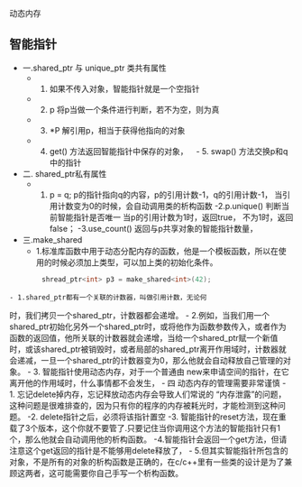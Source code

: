 动态内存

## 智能指针


- 一.shared_ptr 与 unique_ptr 类共有属性
	- 1. 如果不传入对象，智能指针就是一个空指针
	- 2. p 将p当做一个条件进行判断，若不为空，则为真
	- 3. *P 解引用p，相当于获得他指向的对象
	- 4. get() 方法返回智能指针中保存的对象，`  `- 5. swap() 方法交换p和q中的指针
- 二. shared_ptr私有属性
	- 1. p = q;
		p的指针指向q的内容，p的引用计数-1，q的引用计数-1，
		当引用计数变为0的时候，会自动调用类的析构函数
	-2.p.unique()
		判断当前智能指针是否唯一
		当p的引用计数为1时，返回true，
		不为1时，返回false；
	-3.use_count()
		返回与p共享对象的智能指针数量，
- 三.make_shared 
	- 1.标准库函数中用于动态分配内存的函数，他是一个模板函数，所以在使用的时候必须加上类型，可以加上类的初始化条件。
```c++
		shread_ptr<int> p3 = make_shared<int>(42);
```
	- 1.shared_ptr都有一个关联的计数器，叫做引用计数，无论何
时，我们拷贝一个shared_ptr，计数器都会递增。
	-   2.例如，当我们用一个shared_ptr初始化另外一个shared_ptr时，或将他作为函数参数传入，或者作为函数的返回值，他所关联的计数器就会递增，当给一个shared_ptr赋一个新值时，或该shared_ptr被销毁时，或者局部的shared_ptr离开作用域时，计数器就会递减，一旦一个shared_ptr的计数器变为0，那么他就会自动释放自己管理的对象。
	- 3. 智能指针使用动态内存，对于一个普通由 new来申请空间的指针，在它离开他的作用域时，什么事情都不会发生，
	- 四 动态内存的管理需要非常谨慎
		- 1. 忘记delete掉内存，忘记释放动态内存会导致人们常说的 “内存泄露”的问题，这种问题是很难排查的，因为只有你的程序的内存被耗光时，才能检测到这种问题。
		-2. delete指针之后，必须将该指针置空
		-3. 智能指针的reset方法，现在重载了3个版本，这个你就不要管了.只要记住当你调用这个方法的智能指针只有1个，那么他就会自动调用他的析构函数。
		-4.智能指针会返回一个get方法，但请注意这个get返回的指针是不能够用delete释放了，
		- 5.但其实智能指针所包含的对象，不是所有的对象的析构函数是正确的，在c/c++里有一些类的设计是为了兼顾这两者，这可能需要你自己手写一个析构函数。